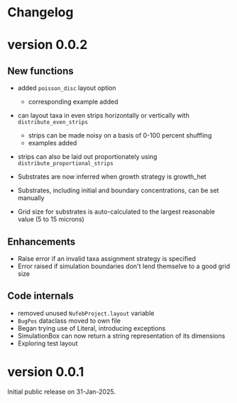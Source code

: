 # Changelog

# version 0.0.2

## New functions

* added ``poisson_disc`` layout option
  * corresponding example added

* can layout taxa in even strips horizontally or vertically with ``distribute_even_strips``
  * strips can be made noisy on a basis of 0-100 percent shuffling
  * examples added

* strips can also be laid out proportionately using ``distribute_proportional_strips``

* Substrates are now inferred when growth strategy is growth_het
* Substrates, including initial and boundary concentrations, can be set manually

* Grid size for substrates is auto-calculated to the largest reasonable value (5 to 15 microns)

## Enhancements

* Raise error if an invalid taxa assignment strategy is specified
* Error raised if simulation boundaries don't lend themselve to a good grid size

## Code internals

* removed unused ``NufebProject.layout`` variable
* ``BugPos`` dataclass moved to own file
* Began trying use of Literal, introducing exceptions
* SimulationBox can now return a string representation of its dimensions
* Exploring test layout

# version 0.0.1 

Initial public release on 31-Jan-2025.
